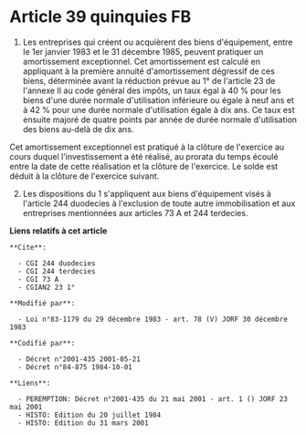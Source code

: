 # Article 39 quinquies FB

1. Les entreprises qui créent ou acquièrent des biens d'équipement, entre le 1er janvier 1983 et le 31 décembre 1985, peuvent
pratiquer un amortissement exceptionnel. Cet amortissement est calculé en appliquant à la première annuité d'amortissement
dégressif de ces biens, déterminée avant la réduction prévue au 1° de l'article 23 de l'annexe II au code général des impôts,
un taux égal à 40 % pour les biens d'une durée normale d'utilisation inférieure ou égale à neuf ans et à 42 % pour une durée
normale d'utilisation égale à dix ans. Ce taux est ensuite majoré de quatre points par année de durée normale d'utilisation
des biens au-delà de dix ans.

Cet amortissement exceptionnel est pratiqué à la clôture de l'exercice au cours duquel l'investissement a été réalisé, au
prorata du temps écoulé entre la date de cette réalisation et la clôture de l'exercice. Le solde est déduit à la clôture de
l'exercice suivant.

2. Les dispositions du 1 s'appliquent aux biens d'équipement visés à l'article 244 duodecies à l'exclusion de toute autre
immobilisation et aux entreprises mentionnées aux articles 73 A et 244 terdecies.

**Liens relatifs à cet article**

	**Cite**:

	  - CGI 244 duodecies
	  - CGI 244 terdecies
	  - CGI 73 A
	  - CGIAN2 23 1°

	**Modifié par**:

	  - Loi n°83-1179 du 29 décembre 1983 - art. 78 (V) JORF 30 décembre 1983

	**Codifié par**:

	  - Décret n°2001-435 2001-05-21
	  - Décret n°84-875 1984-10-01

	**Liens**:

	  - PEREMPTION: Décret n°2001-435 du 21 mai 2001 - art. 1 () JORF 23 mai 2001
	  - HISTO: Edition du 20 juillet 1984
	  - HISTO: Edition du 31 mars 2001
